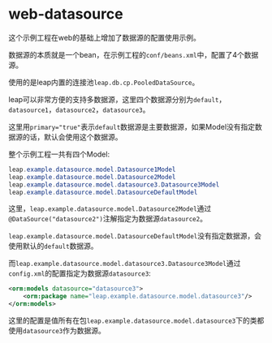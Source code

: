 # web-datasource

这个示例工程在web的基础上增加了数据源的配置使用示例。

数据源的本质就是一个bean，在示例工程的`conf/beans.xml`中，配置了4个数据源。

使用的是leap内置的连接池`leap.db.cp.PooledDataSource`。

leap可以非常方便的支持多数据源，这里四个数据源分别为`default`，`datasource1`，`datasource2`，`datasource3`。

这里用`primary="true"`表示`default`数据源是主要数据源，如果Model没有指定数据源的话，默认会使用这个数据源。

整个示例工程一共有四个Model:

```java
leap.example.datasource.model.Datasource1Model
leap.example.datasource.model.Datasource2Model
leap.example.datasource.model.datasource3.Datasource3Model
leap.example.datasource.model.DatasourceDefaultModel
```

这里，`leap.example.datasource.model.Datasource2Model`通过`@DataSource("datasource2")`注解指定为数据源`datasource2`。

`leap.example.datasource.model.DatasourceDefaultModel`没有指定数据源，会使用默认的`default`数据源。

而`leap.example.datasource.model.datasource3.Datasource3Model`通过`config.xml`的配置指定为数据源`datasource3`:

```xml
<orm:models datasource="datasource3">
    <orm:package name="leap.example.datasource.model.datasource3"/>
</orm:models>
```

这里的配置是值所有在包`leap.example.datasource.model.datasource3`下的类都使用`datasource3`作为数据源。

